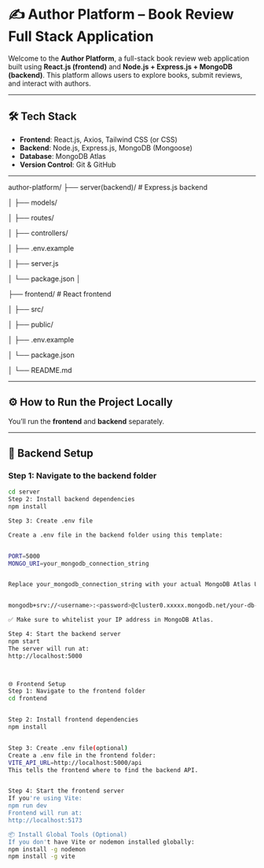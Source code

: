 # ✍️ Author Platform – Book Review Full Stack Application

Welcome to the **Author Platform**, a full-stack book review web application built using **React.js (frontend)** and **Node.js + Express.js + MongoDB (backend)**. This platform allows users to explore books, submit reviews, and interact with authors.

---

## 🛠️ Tech Stack

- **Frontend**: React.js, Axios, Tailwind CSS (or CSS)
- **Backend**: Node.js, Express.js, MongoDB (Mongoose)
- **Database**: MongoDB Atlas
- **Version Control**: Git & GitHub

---
author-platform/
├── server(backend)/ # Express.js backend

│ ├── models/

│ ├── routes/

│ ├── controllers/

│ ├── .env.example

│ ├── server.js

│ └── package.json
│



├── frontend/ # React frontend

│ ├── src/

│ ├── public/

│ ├── .env.example

│ └── package.json

│
└── README.md




---

## ⚙️ How to Run the Project Locally

You’ll run the **frontend** and **backend** separately.

---

## 🚀 Backend Setup

### Step 1: Navigate to the backend folder

```bash
cd server
Step 2: Install backend dependencies
npm install

Step 3: Create .env file

Create a .env file in the backend folder using this template:


PORT=5000
MONGO_URI=your_mongodb_connection_string


Replace your_mongodb_connection_string with your actual MongoDB Atlas URI. It looks like:


mongodb+srv://<username>:<password>@cluster0.xxxxx.mongodb.net/your-db-name?retryWrites=true&w=majority

✅ Make sure to whitelist your IP address in MongoDB Atlas.

Step 4: Start the backend server
npm start
The server will run at:
http://localhost:5000



🌐 Frontend Setup
Step 1: Navigate to the frontend folder
cd frontend


Step 2: Install frontend dependencies
npm install


Step 3: Create .env file(optional)
Create a .env file in the frontend folder:
VITE_API_URL=http://localhost:5000/api
This tells the frontend where to find the backend API.


Step 4: Start the frontend server
If you're using Vite:
npm run dev
Frontend will run at:
http://localhost:5173

📦 Install Global Tools (Optional)
If you don't have Vite or nodemon installed globally:
npm install -g nodemon
npm install -g vite
